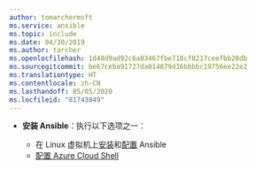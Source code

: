 ```yaml
---
author: tomarchermsft
ms.service: ansible
ms.topic: include
ms.date: 04/30/2019
ms.author: tarcher
ms.openlocfilehash: 1d48d9ad92c6a83467fbe718cf0217ceefbb28db
ms.sourcegitcommit: be67ceba91727da014879d16bbbbc19756ee22e2
ms.translationtype: HT
ms.contentlocale: zh-CN
ms.lasthandoff: 05/05/2020
ms.locfileid: "81743849"
---
```

- **安装 Ansible**：执行以下选项之一：

    - 在 Linux 虚拟机上[安装](/azure/ansible/ansible-install-configure#install-ansible-on-an-azure-linux-virtual-machine)和[配置](/azure/ansible/ansible-install-configure#create-azure-credentials) Ansible 
    - [配置 Azure Cloud Shell](/azure/cloud-shell/quickstart)